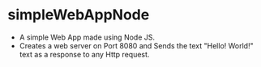 # simpleWebAppNode

* A simple Web App made using Node JS.
* Creates a web server on Port 8080 and Sends the text "Hello! World!" text as a response to any Http request.

